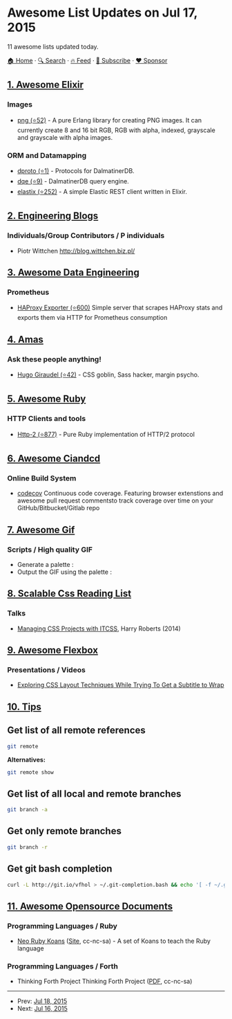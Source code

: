 # Awesome List Updates on Jul 17, 2015

11 awesome lists updated today.

[🏠 Home](/README.md) · [🔍 Search](https://www.trackawesomelist.com/search/) · [🔥 Feed](https://www.trackawesomelist.com/rss.xml) · [📮 Subscribe](https://trackawesomelist.us17.list-manage.com/subscribe?u=d2f0117aa829c83a63ec63c2f&id=36a103854c) · [❤️  Sponsor](https://github.com/sponsors/theowenyoung)



## [1. Awesome Elixir](/content/h4cc/awesome-elixir/README.md)

### Images

*   [png (⭐52)](https://github.com/yuce/png) - A pure Erlang library for creating PNG images. It can currently create 8 and 16 bit RGB, RGB with alpha, indexed, grayscale and grayscale with alpha images.

### ORM and Datamapping

*   [dproto (⭐1)](https://github.com/dalmatinerdb/dproto) - Protocols for DalmatinerDB.
*   [dqe (⭐9)](https://github.com/dalmatinerdb/dqe) - DalmatinerDB query engine.
*   [elastix (⭐252)](https://github.com/werbitzky/elastix) - A simple Elastic REST client written in Elixir.

## [2. Engineering Blogs](/content/kilimchoi/engineering-blogs/README.md)

### Individuals/Group Contributors / P individuals

*   Piotr Wittchen <http://blog.wittchen.biz.pl/>

## [3. Awesome Data Engineering](/content/igorbarinov/awesome-data-engineering/README.md)

### Prometheus

*   [HAProxy Exporter (⭐600)](https://github.com/prometheus/haproxy_exporter) Simple server that scrapes HAProxy stats and exports them via HTTP for Prometheus consumption

## [4. Amas](/content/sindresorhus/amas/README.md)

### Ask these people anything!

*   [Hugo Giraudel (⭐42)](https://github.com/hugogiraudel/ama) - CSS goblin, Sass hacker, margin psycho.

## [5. Awesome Ruby](/content/markets/awesome-ruby/README.md)

### HTTP Clients and tools

*   [Http-2 (⭐877)](https://github.com/igrigorik/http-2) - Pure Ruby implementation of HTTP/2 protocol

## [6. Awesome Ciandcd](/content/cicdops/awesome-ciandcd/README.md)

### Online Build System

*   [codecov](https://codecov.io)  Continuous code coverage. Featuring browser extenstions and awesome pull request commentsto track coverage over time on your GitHub/Bitbucket/Gitlab repo

## [7. Awesome Gif](/content/davisonio/awesome-gif/README.md)

### Scripts / High quality GIF

*   Generate a palette :
*   Output the GIF using the palette :

## [8. Scalable Css Reading List](/content/davidtheclark/scalable-css-reading-list/README.md)

### Talks

*   [Managing CSS Projects with ITCSS](https://speakerdeck.com/dafed/managing-css-projects-with-itcss), Harry Roberts (2014)

## [9. Awesome Flexbox](/content/afonsopacifer/awesome-flexbox/README.md)

### Presentations / Videos

*   [Exploring CSS Layout Techniques While Trying To Get a Subtitle to Wrap](https://css-tricks.com/video-screencasts/140-exploring-css-layout-techniques-while-trying-to-get-a-subtitle-to-wrap/)

## [10. Tips](/content/git-tips/tips/README.md)

## Get list of all remote references

```sh
git remote
```

**Alternatives:**

```sh
git remote show
```
## Get list of all local and remote branches

```sh
git branch -a
```
## Get only remote branches

```sh
git branch -r
```
## Get git bash completion

```sh
curl -L http://git.io/vfhol > ~/.git-completion.bash && echo '[ -f ~/.git-completion.bash ] && . ~/.git-completion.bash' >> ~/.bashrc
```

## [11. Awesome Opensource Documents](/content/44bits/awesome-opensource-documents/README.md)

### Programming Languages / Ruby

*   [Neo Ruby Koans](https://github.com/neo/ruby_koans) ([Site](https://github.com/neo/ruby_koans), cc-nc-sa) - A set of Koans to teach the Ruby language

### Programming Languages / Forth

*   Thinking Forth Project Thinking Forth Project ([PDF](http://www.dnd.utwente.nl/\~tim/colorforth/Leo-Brodie/thinking-forth.pdf), cc-nc-sa)

---

- Prev: [Jul 18, 2015](/content/2015/07/18/README.md)
- Next: [Jul 16, 2015](/content/2015/07/16/README.md)
